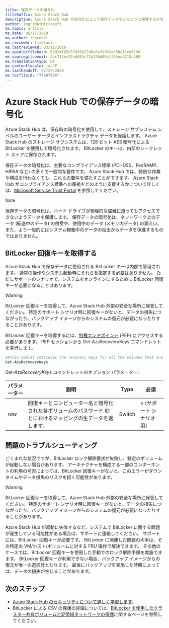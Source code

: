 ```yaml
---
title: 保存データの暗号化
titleSuffix: Azure Stack Hub
description: Azure Stack Hub が暗号化によって保存データをどのように保護するかを説明します。
author: IngridAtMicrosoft
ms.topic: article
ms.date: 06/17/2019
ms.author: inhenkel
ms.reviewer: fiseraci
ms.lastreviewed: 03/11/2019
ms.openlocfilehash: 67d24f65e57df8827d8a8e91962ab3bc11cd6290
ms.sourcegitcommit: 4ac711ec37c6653c71b126d09c1f93ec4215a489
ms.translationtype: HT
ms.contentlocale: ja-JP
ms.lasthandoff: 02/27/2020
ms.locfileid: "77697656"
---
```

# <a name="data-at-rest-encryption-in-azure-stack-hub"></a>Azure Stack Hub での保存データの暗号化

Azure Stack Hub は、保存時の暗号化を使用して、ストレージ サブシステム レベルのユーザー データとインフラストラクチャ データを保護します。 Azure Stack Hub のストレージ サブシステムは、128 ビット AES 暗号化による BitLocker を使用して暗号化されます。 BitLocker のキーは、内部のシークレット ストアに保存されます。

保存データの暗号化は、主要なコンプライアンス標準 (PCI-DSS、FedRAMP、HIPAA など) の多くで一般的な要件です。 Azure Stack Hub では、特別な作業や構成を行わなくても、これらの要件を満たすことができます。 Azure Stack Hub がコンプライアンス標準への準拠をどのように支援するかについて詳しくは、[Microsoft Service Trust Portal](https://aka.ms/AzureStackCompliance) を参照してください。

> [!NOTE]
> 保存データの暗号化は、ハード ドライブが物理的な盗難に遭ってもアクセスできないようデータを保護します。 保存データの暗号化は、ネットワーク上のデータ (転送中のデータ) の傍受や、使用中のデータ (メモリ内データ) の漏えい、また、より一般的にはシステム稼働中のデータの抽出からデータを保護するものではありません。

## <a name="retrieving-bitlocker-recovery-keys"></a>BitLocker 回復キーを取得する

Azure Stack Hub で保存データに使用される BitLocker キーは内部で管理されます。 通常の操作やシステム起動時にそれらを指定する必要はありません。 ただしサポートのシナリオで、システムをオンラインにするために BitLocker 回復キーが必要になることはあります。  

> [!WARNING]
> BitLocker 回復キーを取得して、Azure Stack Hub 外部の安全な場所に保管してください。 特定のサポート シナリオ時に回復キーがないと、データの損失につながったり、バックアップ イメージからのシステムの復元が必要になったりすることがあります。

BitLocker 回復キーを取得するには、[特権エンドポイント](azure-stack-privileged-endpoint.md) (PEP) にアクセスする必要があります。 PEP セッションから Get-AzsRecoveryKeys コマンドレットを実行します。

```powershell
##This cmdlet retrieves the recovery keys for all the volumes that are encrypted with BitLocker.
Get-AzsRecoveryKeys
```

*Get-AzsRecoveryKeys* コマンドレットのオプション パラメーター:

| パラメーター | 説明 | Type | 必須 |
|---------|---------|---------|---------|
|*raw* | 回復キーとコンピューター名と暗号化された各ボリュームのパスワード ID とにおけるマッピングの生データを返します。  | Switch | × (サポート シナリオ用)|

## <a name="troubleshoot-issues"></a>問題のトラブルシューティング

ごくまれな状況ですが、BitLocker ロック解除要求が失敗し、特定のボリュームが起動しない場合があります。 アーキテクチャを構成する一部のコンポーネントの利用の可否によっては、BitLocker 回復キーがないと、このエラーがダウンタイムやデータ損失のリスクを招く可能性があります。

> [!WARNING]
> BitLocker 回復キーを取得して、Azure Stack Hub 外部の安全な場所に保管してください。 特定のサポート シナリオ時に回復キーがないと、データの損失につながったり、バックアップ イメージからのシステムの復元が必要になったりすることがあります。

Azure Stack Hub が起動に失敗するなど、システムで BitLocker に関する問題が発生している可能性がある場合は、サポートに連絡してください。 サポートには、BitLocker 回復キーが必要です。 BitLocker に関連した問題の大半は、その特定の VM/ホスト/ボリュームに対する FRU 操作で解決できます。 その他のケースでは、BitLocker 回復キーを使用した手動でのロック解除手順を実施できます。 BitLocker 回復キーが利用できない場合、バックアップ イメージからの復元が唯一の選択肢となります。 最後にバックアップを実施した時期によっては、データの損失が生じることがあります。

## <a name="next-steps"></a>次のステップ

- [Azure Stack Hub のセキュリティについて詳しく学習します](azure-stack-security-foundations.md)。
- BitLocker による CSV の保護の詳細については、[BitLocker を使用したクラスター共有ボリュームと記憶域ネットワークの保護](https://docs.microsoft.com/windows/security/information-protection/bitlocker/protecting-cluster-shared-volumes-and-storage-area-networks-with-bitlocker)に関するページを参照してください。